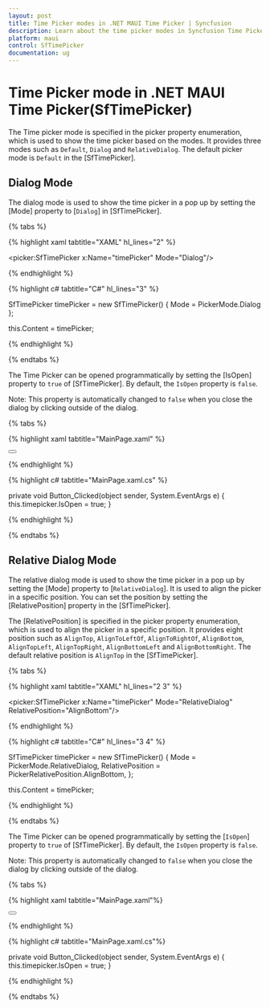 ```yaml
---
layout: post
title: Time Picker modes in .NET MAUI Time Picker | Syncfusion
description: Learn about the time picker modes in Syncfusion Time Picker for .NET MAUI (SfTimePicker) control and its basic features.
platform: maui
control: SfTimePicker
documentation: ug
---
```


# Time Picker mode in .NET MAUI Time Picker(SfTimePicker)

The Time picker mode is specified in the picker property enumeration, which is used to show the time picker based on the modes. It provides three modes such as `Default`, `Dialog` and `RelativeDialog`. The default picker mode is `Default` in the [SfTimePicker].

## Dialog Mode

The dialog mode is used to show the time picker in a pop up by setting the [Mode] property to [`Dialog`] in [SfTimePicker].

{% tabs %}

{% highlight xaml tabtitle="XAML" hl_lines="2" %}

<picker:SfTimePicker x:Name="timePicker"
                     Mode="Dialog"/>

{% endhighlight %}

{% highlight c# tabtitle="C#" hl_lines="3" %}

SfTimePicker timePicker = new SfTimePicker()
{
    Mode = PickerMode.Dialog
};

this.Content = timePicker;

{% endhighlight %}

{% endtabs %}

The Time Picker can be opened programmatically by setting the [IsOpen] property to `true` of [SfTimePicker]. By default, the `IsOpen` property is `false`.

Note: This property is automatically changed to `false` when you close the dialog by clicking outside of the dialog.

{% tabs %}

{% highlight xaml tabtitle="MainPage.xaml" %}

<Grid>
    <picker:SfTimePicker x:Name="timepicker"
                         Mode="Dialog"/>
    <Button Text="Open Picker" 
            x:Name="pickerButton"
            Clicked="Button_Clicked"
            HorizontalOptions="Center"
            VerticalOptions="Center"
            HeightRequest="50" 
            WidthRequest="100">
    </Button>
</Grid>

{% endhighlight %}

{% highlight c# tabtitle="MainPage.xaml.cs" %}

private void Button_Clicked(object sender, System.EventArgs e)
{
    this.timepicker.IsOpen = true;
}

{% endhighlight %}

{% endtabs %}

## Relative Dialog Mode

The relative dialog mode is used to show the time picker in a pop up by setting the [Mode] property to [`RelativeDialog`]. It is used to align the picker in a specific position. You can set the position by setting the [RelativePosition] property in the [SfTimePicker].

The [RelativePosition] is specified in the picker property enumeration, which is used to align the picker in a specific position. It provides eight position such as `AlignTop`, `AlignToLeftOf`, `AlignToRightOf`, `AlignBottom`, `AlignTopLeft`, `AlignTopRight`, `AlignBottomLeft` and `AlignBottomRight`. The default relative position is `AlignTop` in the [SfTimePicker].

{% tabs %}

{% highlight xaml tabtitle="XAML" hl_lines="2 3" %}

<picker:SfTimePicker x:Name="timePicker"
                     Mode="RelativeDialog"
                     RelativePosition="AlignBottom"/>

{% endhighlight %}

{% highlight c# tabtitle="C#" hl_lines="3 4" %}

SfTimePicker timePicker = new SfTimePicker()
{
    Mode = PickerMode.RelativeDialog,
    RelativePosition = PickerRelativePosition.AlignBottom,
};

this.Content = timePicker;

{% endhighlight %}

{% endtabs %}

The Time Picker can be opened programmatically by setting the [`IsOpen`] property to `true` of [SfTimePicker]. By default, the `IsOpen` property is `false`.

Note: This property is automatically changed to `false` when you close the dialog by clicking outside of the dialog.

{% tabs %}

{% highlight xaml tabtitle="MainPage.xaml"%}

<Grid>
    <picker:SfTimePicker x:Name="timePicker" 
                         Mode="RelativeDialog"
                         RelativePosition="AlignTopLeft">
    </picker:SfTimePicker>
    <Button Text="Open picker" 
            x:Name="pickerButton"
            Clicked="Button_Clicked"
            HorizontalOptions="Center"
            VerticalOptions="Center"
            HeightRequest="50" 
            WidthRequest="100">
    </Button>
</Grid>

{% endhighlight %}

{% highlight c# tabtitle="MainPage.xaml.cs"%}

private void Button_Clicked(object sender, System.EventArgs e)
{
    this.timepicker.IsOpen = true;
}

{% endhighlight %} 
 
{% endtabs %}